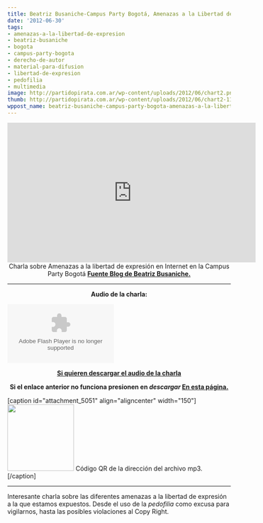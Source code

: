 ```yaml
---
title: Beatriz Busaniche-Campus Party Bogotá, Amenazas a la Libertad de Expresión
date: '2012-06-30'
tags:
- amenazas-a-la-libertad-de-expresion
- beatriz-busaniche
- bogota
- campus-party-bogota
- derecho-de-autor
- material-para-difusion
- libertad-de-expresion
- pedofilia
- multimedia
image: http://partidopirata.com.ar/wp-content/uploads/2012/06/chart2.png
thumb: http://partidopirata.com.ar/wp-content/uploads/2012/06/chart2-115x115.png
wppost_name: beatriz-busaniche-campus-party-bogota-amenazas-a-la-libertad-de-expresion
---
```


<center>
<iframe src="http://www.youtube.com/embed/E1J7vAbJaPg" frameborder="0" width="560" height="315"></iframe>
Charla sobre Amenazas a la libertad de expresión en Internet en la Campus Party Bogotá
<strong><a href="http://www.bea.org.ar/2012/06/campus-party-bogota/" target="_blank">Fuente Blog de Beatriz Busaniche.</a></strong></center>

<hr />
<p style="text-align: center;"><strong>Audio de la charla:</strong></p>
<object id="player1313500" width="240" height="133" classid="clsid:d27cdb6e-ae6d-11cf-96b8-444553540000" codebase="http://download.macromedia.com/pub/shockwave/cabs/flash/swflash.cab#version=6,0,40,0"><param name="AllowScriptAccess" value="always" /><param name="allowFullScreen" value="true" /><param name="wmode" value="transparent" /><param name="src" value="http://www.ivoox.com/playerivoox_ee_1313500_1.html" /><param name="allowfullscreen" value="true" /><param name="allowscriptaccess" value="always" /><embed id="player1313500" width="240" height="133" type="application/x-shockwave-flash" src="http://www.ivoox.com/playerivoox_ee_1313500_1.html" AllowScriptAccess="always" allowFullScreen="true" wmode="transparent" allowfullscreen="true" allowscriptaccess="always" /></object>
<p style="text-align: center;"><strong><a href="http://www.ivoox.com/beatriz-busaniche-amenazas-a-libertad-de_md_1313500_1.mp3" target="_blank">Si quieren descargar el audio de la charla</a></strong></p>
<p style="text-align: center;"><strong>Si el enlace anterior no funciona presionen en <em>descargar</em> <a href="http://www.ivoox.com/beatriz-busaniche-amenazas-a-libertad-de-audios-mp3_rf_1313500_1.html" target="_blank">En esta página.</a></strong></p>


[caption id="attachment_5051" align="aligncenter" width="150"]<a href="http://partidopirata.com.ar/wp-content/uploads/2012/06/chart2.png"><img class="size-full wp-image-5051" title="chart" src="http://partidopirata.com.ar/wp-content/uploads/2012/06/chart2.png" alt="" width="150" height="150" /></a> Código QR de la dirección del archivo mp3.[/caption]

<hr />

Interesante charla sobre las diferentes amenazas a la libertad de expresión a la que estamos expuestos. Desde el uso de la <em>pedofilia</em> como excusa para vigilarnos, hasta las posibles violaciones al Copy Right.
